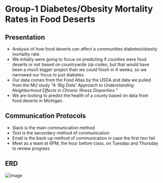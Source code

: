 # Group-1 Diabetes/Obesity Mortality Rates in Food Deserts

## Presentation
* Analysis of how food deserts can affect a communities diabetes/obesity mortality rate.
* We initially were going to focus on predicting if counties were food deserts or not based on countrywide zip codes, but that would have been a much bigger project than we could finish in 4 weeks, so we narrowed our focus to just diabetes. 
* Our data comes from the Food Atlas by the USDA and data we pulled from the MU study *“A ‘Big Data’ Approach to Understanding Neighborhood Effects in Chronic Illness Disparities.”*
* We are looking to predict the health of a county based on data from food deserts in Michigan. 

## Communication Protocols
* Slack is the main communication method
* Text is the secondary method of communication
* Email is the back-up method of communication in case the first two fail
* Meet as a team at 6PM, the hour before class, on Tuesday and Thursday to review progress

## ERD
![image](https://user-images.githubusercontent.com/100237685/183312296-1b115e6b-e4ea-4b6e-8326-334692879380.png)

